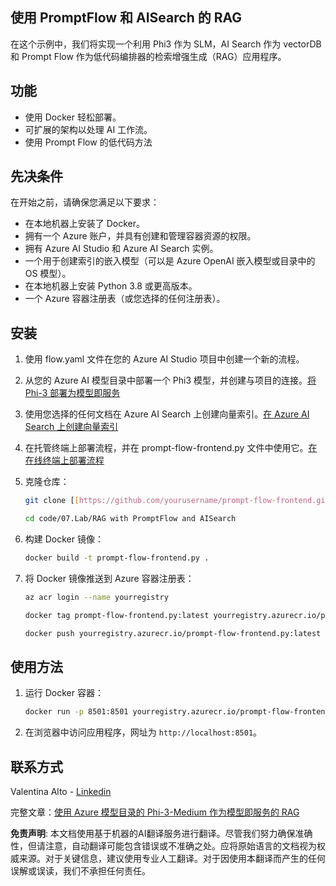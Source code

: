 ## 使用 PromptFlow 和 AISearch 的 RAG

在这个示例中，我们将实现一个利用 Phi3 作为 SLM，AI Search 作为 vectorDB 和 Prompt Flow 作为低代码编排器的检索增强生成（RAG）应用程序。

## 功能

- 使用 Docker 轻松部署。
- 可扩展的架构以处理 AI 工作流。
- 使用 Prompt Flow 的低代码方法

## 先决条件

在开始之前，请确保您满足以下要求：

- 在本地机器上安装了 Docker。
- 拥有一个 Azure 账户，并具有创建和管理容器资源的权限。
- 拥有 Azure AI Studio 和 Azure AI Search 实例。
- 一个用于创建索引的嵌入模型（可以是 Azure OpenAI 嵌入模型或目录中的 OS 模型）。
- 在本地机器上安装 Python 3.8 或更高版本。
- 一个 Azure 容器注册表（或您选择的任何注册表）。

## 安装

1. 使用 flow.yaml 文件在您的 Azure AI Studio 项目中创建一个新的流程。
2. 从您的 Azure AI 模型目录中部署一个 Phi3 模型，并创建与项目的连接。[将 Phi-3 部署为模型即服务](https://learn.microsoft.com/azure/machine-learning/how-to-deploy-models-phi-3?view=azureml-api-2&tabs=phi-3-mini)
3. 使用您选择的任何文档在 Azure AI Search 上创建向量索引。[在 Azure AI Search 上创建向量索引](https://learn.microsoft.com/azure/search/search-how-to-create-search-index?tabs=portal)
4. 在托管终端上部署流程，并在 prompt-flow-frontend.py 文件中使用它。[在在线终端上部署流程](https://learn.microsoft.com/azure/ai-studio/how-to/flow-deploy)
5. 克隆仓库：

    ```sh
    git clone [[https://github.com/yourusername/prompt-flow-frontend.git](https://github.com/microsoft/Phi-3CookBook.git)](https://github.com/microsoft/Phi-3CookBook.git)
    
    cd code/07.Lab/RAG with PromptFlow and AISearch
    ```

6. 构建 Docker 镜像：

    ```sh
    docker build -t prompt-flow-frontend.py .
    ```

7. 将 Docker 镜像推送到 Azure 容器注册表：

    ```sh
    az acr login --name yourregistry
    
    docker tag prompt-flow-frontend.py:latest yourregistry.azurecr.io/prompt-flow-frontend.py:latest
    
    docker push yourregistry.azurecr.io/prompt-flow-frontend.py:latest
    ```

## 使用方法

1. 运行 Docker 容器：

    ```sh
    docker run -p 8501:8501 yourregistry.azurecr.io/prompt-flow-frontend.py:latest
    ```

2. 在浏览器中访问应用程序，网址为 `http://localhost:8501`。

## 联系方式

Valentina Alto - [Linkedin](https://www.linkedin.com/in/valentina-alto-6a0590148/)

完整文章：[使用 Azure 模型目录的 Phi-3-Medium 作为模型即服务的 RAG](https://medium.com/@valentinaalto/rag-with-phi-3-medium-as-a-model-as-a-service-from-azure-model-catalog-62e1411948f3)

**免责声明**:
本文档使用基于机器的AI翻译服务进行翻译。尽管我们努力确保准确性，但请注意，自动翻译可能包含错误或不准确之处。应将原始语言的文档视为权威来源。对于关键信息，建议使用专业人工翻译。对于因使用本翻译而产生的任何误解或误读，我们不承担任何责任。